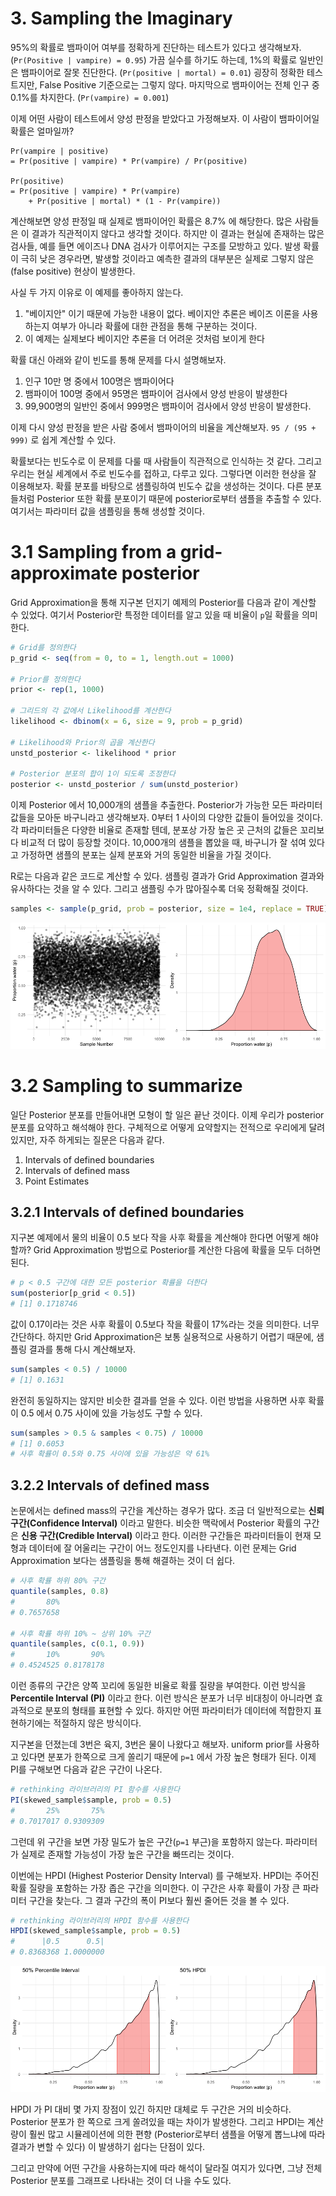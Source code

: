 # 3. Sampling the Imaginary

95%의 확률로 뱀파이어 여부를 정확하게 진단하는 테스트가 있다고 생각해보자. (`Pr(Positive | vampire) = 0.95`) 
가끔 실수를 하기도 하는데, 1%의 확률로 일반인은 뱀파이어로 잘못 진단한다. (`Pr(positive | mortal) = 0.01`) 
굉장히 정확한 테스트지만, False Positive 기준으로는 그렇지 않다. 마지막으로 뱀파이어는 전체 인구 중 0.1%를 차지한다. (`Pr(vampire) = 0.001`)

이제 어떤 사람이 테스트에서 양성 판정을 받았다고 가정해보자. 이 사람이 뱀파이어일 확률은 얼마일까?

```
Pr(vampire | positive)
= Pr(positive | vampire) * Pr(vampire) / Pr(positive)

Pr(positive)
= Pr(positive | vampire) * Pr(vampire) 
    + Pr(positive | mortal) * (1 - Pr(vampire))
```

계산해보면 양성 판정일 때 실제로 뱀파이어인 확률은 8.7% 에 해당한다. 
많은 사람들은 이 결과가 직관적이지 않다고 생각할 것이다.
 하지만 이 결과는 현실에 존재하는 많은 검사들, 예를 들면 에이즈나 DNA 검사가 이루어지는 구조를 모방하고 있다. 
 발생 확률이 극히 낮은 경우라면, 발생할 것이라고 예측한 결과의 대부분은 실제로 그렇지 않은 (false positive) 현상이 발생한다.

사실 두 가지 이유로 이 예제를 좋아하지 않는다.

1. "베이지안" 이기 때문에 가능한 내용이 없다. 베이지안 추론은 베이즈 이론을 사용하는지 여부가 아니라 확률에 대한 관점을 통해 구분하는 것이다.
2. 이 예제는 실제보다 베이지안 추론을 더 어려운 것처럼 보이게 한다

확률 대신 아래와 같이 빈도를 통해 문제를 다시 설명해보자.

1. 인구 10만 명 중에서 100명은 뱀파이어다
2. 뱀파이어 100명 중에서 95명은 뱀파이어 검사에서 양성 반응이 발생한다
3. 99,900명의 일반인 중에서 999명은 뱀파이어 검사에서 양성 반응이 발생한다.

이제 다시 양성 판정을 받은 사람 중에서 뱀파이어의 비율을 계산해보자. `95 / (95 + 999)` 로 쉽게 계산할 수 있다. 

확률보다는 빈도수로 이 문제를 다룰 때 사람들이 직관적으로 인식하는 것 같다. 
그리고 우리는 현실 세계에서 주로 빈도수를 접하고, 다루고 있다. 
그렇다면 이러한 현상을 잘 이용해보자. 확률 분포를 바탕으로 샘플링하여 빈도수 값을 생성하는 것이다. 
다른 분포들처럼 Posterior 또한 확률 분포이기 때문에 posterior로부터 샘플을 추출할 수 있다. 여기서는 파라미터 값을 샘플링을 통해 생성할 것이다.

# 3.1 Sampling from a grid-approximate posterior

Grid Approximation을 통해 지구본 던지기 예제의 Posterior를 다음과 같이 계산할 수 있었다. 
여기서 Posterior란 특정한 데이터를 알고 있을 때 비율이 `p`일 확률을 의미한다.

```r
# Grid를 정의한다
p_grid <- seq(from = 0, to = 1, length.out = 1000)

# Prior를 정의한다
prior <- rep(1, 1000)

# 그리드의 각 값에서 Likelihood를 계산한다
likelihood <- dbinom(x = 6, size = 9, prob = p_grid)

# Likelihood와 Prior의 곱을 계산한다
unstd_posterior <- likelihood * prior

# Posterior 분포의 합이 1이 되도록 조정한다
posterior <- unstd_posterior / sum(unstd_posterior)
```

이제 Posterior 에서 10,000개의 샘플을 추출한다. Posterior가 가능한 모든 파라미터 값들을 모아둔 바구니라고 생각해보자. 
0부터 1 사이의 다양한 값들이 들어있을 것이다. 각 파라미터들은 다양한 비율로 존재할 텐데, 분포상 가장 높은 곳 근처의 값들은 꼬리보다 비교적 더 많이 등장할 것이다. 
10,000개의 샘플을 뽑았을 때, 바구니가 잘 섞여 있다고 가정하면 샘플의 분포는 실제 분포와 거의 동일한 비율을 가질 것이다. 

R로는 다음과 같은 코드로 계산할 수 있다. 샘플링 결과가 Grid Approximation 결과와 유사하다는 것을 알 수 있다. 그리고 샘플링 수가 많아질수록 더욱 정확해질 것이다.

```r
samples <- sample(p_grid, prob = posterior, size = 1e4, replace = TRUE)
```

![](fig/ch3_sample_grid_01.png)

# 3.2 Sampling to summarize

일단 Posterior 분포를 만들어내면 모형이 할 일은 끝난 것이다. 
이제 우리가 posterior 분포를 요약하고 해석해야 한다. 
구체적으로 어떻게 요약할지는 전적으로 우리에게 달려 있지만, 자주 하게되는 질문은 다음과 같다.

1. Intervals of defined boundaries
2. Intervals of defined mass
3. Point Estimates

## 3.2.1 Intervals of defined boundaries

지구본 예제에서 물의 비율이 0.5 보다 작을 사후 확률을 계산해야 한다면 어떻게 해야 할까? Grid Approximation 방법으로 Posterior를 계산한 다음에 확률을 모두 더하면 된다.

```r
# p < 0.5 구간에 대한 모든 posterior 확률을 더한다
sum(posterior[p_grid < 0.5])
# [1] 0.1718746
```

값이 0.17이라는 것은 사후 확률이 0.5보다 작을 확률이 17%라는 것을 의미한다. 너무 간단하다. 하지만 Grid Approximation은 보통 실용적으로 사용하기 어렵기 때문에, 샘플링 결과를 통해 다시 계산해보자.

```r
sum(samples < 0.5) / 10000
# [1] 0.1631
```

완전히 동일하지는 않지만 비슷한 결과를 얻을 수 있다. 이런 방법을 사용하면 사후 확률이 0.5 에서 0.75 사이에 있을 가능성도 구할 수 있다. 

```r
sum(samples > 0.5 & samples < 0.75) / 10000
# [1] 0.6053
# 사후 확률이 0.5와 0.75 사이에 있을 가능성은 약 61%
```

## 3.2.2 Intervals of defined mass

논문에서는 defined mass의 구간을 계산하는 경우가 많다. 조금 더 일반적으로는 **신뢰 구간(Confidence Interval)** 이라고 말한다. 
비슷한 맥락에서 Posterior 확률의 구간은 **신용 구간(Credible Interval)** 이라고 한다. 
이러한 구간들은 파라미터들이 현재 모형과 데이터에 잘 어울리는 구간이 어느 정도인지를 나타낸다. 
이런 문제는 Grid Approximation 보다는 샘플링을 통해 해결하는 것이 더 쉽다.

```r
# 사후 확률 하위 80% 구간
quantile(samples, 0.8)
#       80% 
# 0.7657658

# 사후 확률 하위 10% ~ 상위 10% 구간
quantile(samples, c(0.1, 0.9))
#       10%       90% 
# 0.4524525 0.8178178
```

이런 종류의 구간은 양쪽 꼬리에 동일한 비율로 확률 질량을 부여한다. 이런 방식을 **Percentile Interval (PI)** 이라고 한다. 
이런 방식은 분포가 너무 비대칭이 아니라면 효과적으로 분포의 형태를 표현할 수 있다. 
하지만 어떤 파라미터가 데이터에 적합한지 표현하기에는 적절하지 않은 방식이다. 

지구본을 던졌는데 3번은 육지, 3번은 물이 나왔다고 해보자. 
uniform prior를 사용하고 있다면 분포가 한쪽으로 크게 쏠리기 때문에 `p=1` 에서 가장 높은 형태가 된다. 
이제 PI를 구해보면 다음과 같은 구간이 나온다.

```r
# rethinking 라이브러리의 PI 함수를 사용한다
PI(skewed_sample$sample, prob = 0.5)
#       25%       75% 
# 0.7017017 0.9309309
```

그런데 위 구간을 보면 가장 밀도가 높은 구간(`p=1` 부근)을 포함하지 않는다. 파라미터가 실제로 존재할 가능성이 가장 높은 구간을 빠뜨리는 것이다.

이번에는 HPDI (Highest Posterior Density Interval) 를 구해보자. HPDI는 주어진 확률 질량을 포함하는 가장 좁은 구간을 의미한다. 
이 구간은 사후 확률이 가장 큰 파라미터 구간을 찾는다. 그 결과 구간의 폭이 PI보다 훨씬 줄어든 것을 볼 수 있다. 

```r
# rethinking 라이브러리의 HPDI 함수를 사용한다
HPDI(skewed_sample$sample, prob = 0.5)
#      |0.5      0.5| 
# 0.8368368 1.0000000
```

![](fig/ch3_interval_pi_hpdi_01.png)

HPDI 가 PI 대비 몇 가지 장점이 있긴 하지만 대체로 두 구간은 거의 비슷하다. 
Posterior 분포가 한 쪽으로 크게 쏠려있을 때는 차이가 발생한다. 
그리고 HPDI는 계산량이 훨씬 많고 시뮬레이션에 의한 편향 (Posterior로부터 샘플을 어떻게 뽑느냐에 따라 결과가 변할 수 있다) 이 발생하기 쉽다는 단점이 있다. 

그리고 만약에 어떤 구간을 사용하는지에 따라 해석이 달라질 여지가 있다면, 그냥 전체 Posterior 분포를 그래프로 나타내는 것이 더 나을 수도 있다.
